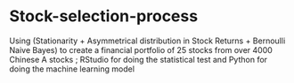 # Stock-selection-process
Using (Stationarity + Asymmetrical distribution in Stock Returns + Bernoulli Naive Bayes) to create a financial portfolio of 25 stocks from over 4000 Chinese A stocks ; 
RStudio for doing the statistical test and Python for doing the machine learning model 
